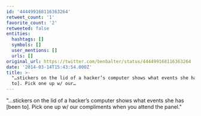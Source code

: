 ```yaml
---
id: '444499168116363264'
retweet_count: '1'
favorite_count: '2'
retweeted: false
entities:
  hashtags: []
  symbols: []
  user_mentions: []
  urls: []
original_url: https://twitter.com/benbalter/status/444499168116363264
date: '2014-03-14T15:43:54.000Z'
title: >-
  "…stickers on the lid of a hacker’s computer shows what events she has [been
  to]. Pick one up w/ our…
---
```


"…stickers on the lid of a hacker’s computer shows what events she has [been to]. Pick one up w/ our compliments when you attend the panel."